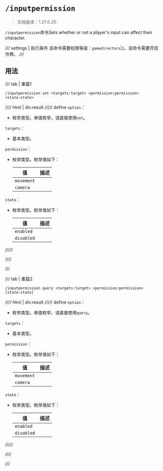 # `/inputpermission`

> 文档版本：1.21.0.20

`/inputpermission`命令Sets whether or not a player's input can affect their character.

/// settings | 执行条件
该命令需要权限等级：`gamedirectors`|`1`。该命令需要开启作弊。
///

## 用法

/// tab | 重载1
```mcfunction
/inputpermission set <targets:target> <permission:permission> <state:state>
```

//// html | div.result
///// define
`option`：<!-- md:samp Option_Set -->

- 枚举类型。单值枚举，请直接使用`set`。

`targets`：<!-- md:samp target -->

- 基本类型。

`permission`：<!-- md:samp permission -->

- 枚举类型。枚举值如下：

  |值|描述|
  |---|---|
  |`movement`||
  |`camera`||


`state`：<!-- md:samp state -->

- 枚举类型。枚举值如下：

  |值|描述|
  |---|---|
  |`enabled`||
  |`disabled`||



/////

////

///

/// tab | 重载2
```mcfunction
/inputpermission query <targets:target> <permission:permission> [state:state]
```

//// html | div.result
///// define
`option`：<!-- md:samp Option_Query -->

- 枚举类型。单值枚举，请直接使用`query`。

`targets`：<!-- md:samp target -->

- 基本类型。

`permission`：<!-- md:samp permission -->

- 枚举类型。枚举值如下：

  |值|描述|
  |---|---|
  |`movement`||
  |`camera`||


`state`：<!-- md:samp state -->

- 枚举类型。枚举值如下：

  |值|描述|
  |---|---|
  |`enabled`||
  |`disabled`||



/////

////

///
